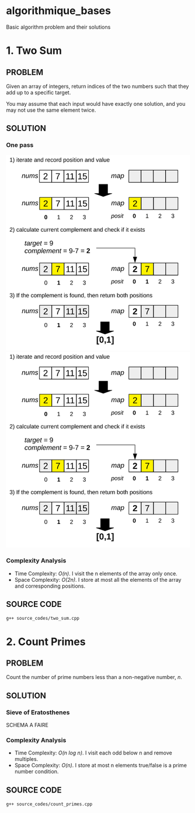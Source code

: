 # algorithmique_bases
Basic algorithm problem and their solutions 

# 1. Two Sum

## PROBLEM

Given an array of integers, return indices of the two numbers such that they add up to a specific target.

You may assume that each input would have exactly one solution, and you may not use the same element twice.

## SOLUTION

### One pass
![Alt text](https://github.com/Grelot/algorithmics_bases/blob/master/schema_solutions/two_sums.svg)
<img src="https://github.com/Grelot/algorithmics_bases/blob/master/schema_solutions/two_sums.svg">

### Complexity Analysis

* Time Complexity: _O(n)_. I visit the n elements of the array only once.
* Space Complexity: _O(2n)_. I store at most all the elements of the array and corresponding positions.

## SOURCE CODE

```
g++ source_codes/two_sum.cpp
```


# 2. Count Primes

## PROBLEM

Count the number of prime numbers less than a non-negative number, _n_.

## SOLUTION

### Sieve of Eratosthenes

SCHEMA A FAIRE

### Complexity Analysis

* Time Complexity: _O(n log n)_. I visit each odd below n and remove multiples.
* Space Complexity: _O(n)_. I store at most n elements true/false is a prime number condition.

## SOURCE CODE

```
g++ source_codes/count_primes.cpp
```